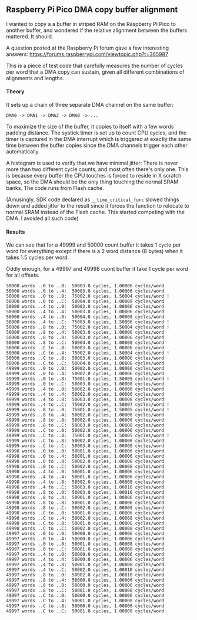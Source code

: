 ## Raspberry Pi Pico DMA copy buffer alignment

I wanted to copy a a buffer in striped RAM on the Raspberry Pi Pico to another
buffer, and wondered if the relative alignment between the buffers mattered. It
should.

A question posted at the Raspberry Pi forum gave a few interesting answers:
https://forums.raspberrypi.com/viewtopic.php?t=365987

This is a piece of test code that carefully measures the number of cycles per
word that a DMA copy can sustain, given all different combinations of
alignments and lengths.

#### Theory

It sets up a chain of three separate DMA channel on the same buffer:

    DMA0 -> DMA1 -> DMA2 -> DMA0 -> ...

To maximize the size of the buffer, it copies to itself with a few words
padding distance. The systick timer is set up to count CPU cycles, and the
timer is captured in the DMA interrupt which is triggered at exactly the same
time between the buffer copies since the DMA channels trigger each other
automatically.

A histogram is used to verify that we have minimal jitter: There is never more
than two different cycle counts, and most often there's only one. This is
because every buffer the CPU touches is forced to reside in X scratch space, so
the DMA should be the only thing touching the normal SRAM banks. The code runs
from Flash cache.

(Amusingly, SDK code declared as `__time_critical_func` slowed things down and
added jitter to the result since it forces the function to relocate to normal
SRAM instead of the Flash cache. This started competing with the DMA. I avoided
all such code)


#### Results

We can see that for a 49999 and 50000 count buffer it takes 1 cycle per word
for everything except if there is a 2 word distance (8 bytes) when it takes 1.5
cycles per word.

Oddly enough, for a 49997 and 49998 cuont buffer it take 1 cycle per word for
all offsets.


````
50000 words ..0 to ..0:  50003.0 cycles, 1.00006 cycles/word
50000 words ..0 to ..4:  50003.0 cycles, 1.00006 cycles/word
50000 words ..0 to ..8:  75002.0 cycles, 1.50004 cycles/word !
50000 words ..0 to ..C:  50004.0 cycles, 1.00008 cycles/word
50000 words ..4 to ..0:  50003.0 cycles, 1.00006 cycles/word
50000 words ..4 to ..4:  50003.0 cycles, 1.00006 cycles/word
50000 words ..4 to ..8:  50004.0 cycles, 1.00008 cycles/word
50000 words ..4 to ..C:  75003.0 cycles, 1.50006 cycles/word !
50000 words ..8 to ..0:  75002.0 cycles, 1.50004 cycles/word !
50000 words ..8 to ..4:  50003.0 cycles, 1.00006 cycles/word
50000 words ..8 to ..8:  50003.0 cycles, 1.00006 cycles/word
50000 words ..8 to ..C:  50004.0 cycles, 1.00008 cycles/word
50000 words ..C to ..0:  50003.0 cycles, 1.00006 cycles/word
50000 words ..C to ..4:  75002.0 cycles, 1.50004 cycles/word !
50000 words ..C to ..8:  50003.0 cycles, 1.00006 cycles/word
50000 words ..C to ..C:  50004.0 cycles, 1.00008 cycles/word
49999 words ..0 to ..0:  50002.0 cycles, 1.00006 cycles/word
49999 words ..0 to ..4:  50002.0 cycles, 1.00006 cycles/word
49999 words ..0 to ..8:  75001.0 cycles, 1.50005 cycles/word !
49999 words ..0 to ..C:  50003.0 cycles, 1.00008 cycles/word
49999 words ..4 to ..0:  50002.0 cycles, 1.00006 cycles/word
49999 words ..4 to ..4:  50002.0 cycles, 1.00006 cycles/word
49999 words ..4 to ..8:  50003.0 cycles, 1.00008 cycles/word
49999 words ..4 to ..C:  75002.0 cycles, 1.50007 cycles/word !
49999 words ..8 to ..0:  75001.0 cycles, 1.50005 cycles/word !
49999 words ..8 to ..4:  50002.0 cycles, 1.00006 cycles/word
49999 words ..8 to ..8:  50002.0 cycles, 1.00006 cycles/word
49999 words ..8 to ..C:  50003.0 cycles, 1.00008 cycles/word
49999 words ..C to ..0:  50002.0 cycles, 1.00006 cycles/word
49999 words ..C to ..4:  75001.0 cycles, 1.50005 cycles/word !
49999 words ..C to ..8:  50002.0 cycles, 1.00006 cycles/word
49999 words ..C to ..C:  50003.0 cycles, 1.00008 cycles/word
49998 words ..0 to ..0:  50001.0 cycles, 1.00006 cycles/word
49998 words ..0 to ..4:  50001.0 cycles, 1.00006 cycles/word
49998 words ..0 to ..8:  50002.0 cycles, 1.00008 cycles/word
49998 words ..0 to ..C:  50002.0 cycles, 1.00008 cycles/word
49998 words ..4 to ..0:  50001.0 cycles, 1.00006 cycles/word
49998 words ..4 to ..4:  50001.0 cycles, 1.00006 cycles/word
49998 words ..4 to ..8:  50002.0 cycles, 1.00008 cycles/word
49998 words ..4 to ..C:  50003.0 cycles, 1.00010 cycles/word
49998 words ..8 to ..0:  50003.0 cycles, 1.00010 cycles/word
49998 words ..8 to ..4:  50001.0 cycles, 1.00006 cycles/word
49998 words ..8 to ..8:  50001.0 cycles, 1.00006 cycles/word
49998 words ..8 to ..C:  50002.0 cycles, 1.00008 cycles/word
49998 words ..C to ..0:  50001.0 cycles, 1.00006 cycles/word
49998 words ..C to ..4:  50002.0 cycles, 1.00008 cycles/word
49998 words ..C to ..8:  50001.0 cycles, 1.00006 cycles/word
49998 words ..C to ..C:  50002.0 cycles, 1.00008 cycles/word
49997 words ..0 to ..0:  50000.0 cycles, 1.00006 cycles/word
49997 words ..0 to ..4:  50000.0 cycles, 1.00006 cycles/word
49997 words ..0 to ..8:  50001.0 cycles, 1.00008 cycles/word
49997 words ..0 to ..C:  50001.0 cycles, 1.00008 cycles/word
49997 words ..4 to ..0:  50000.0 cycles, 1.00006 cycles/word
49997 words ..4 to ..4:  50000.0 cycles, 1.00006 cycles/word
49997 words ..4 to ..8:  50001.0 cycles, 1.00008 cycles/word
49997 words ..4 to ..C:  50002.0 cycles, 1.00010 cycles/word
49997 words ..8 to ..0:  50002.0 cycles, 1.00010 cycles/word
49997 words ..8 to ..4:  50000.0 cycles, 1.00006 cycles/word
49997 words ..8 to ..8:  50000.0 cycles, 1.00006 cycles/word
49997 words ..8 to ..C:  50001.0 cycles, 1.00008 cycles/word
49997 words ..C to ..0:  50000.0 cycles, 1.00006 cycles/word
49997 words ..C to ..4:  50001.0 cycles, 1.00008 cycles/word
49997 words ..C to ..8:  50000.0 cycles, 1.00006 cycles/word
49997 words ..C to ..C:  50001.0 cycles, 1.00008 cycles/word
````

